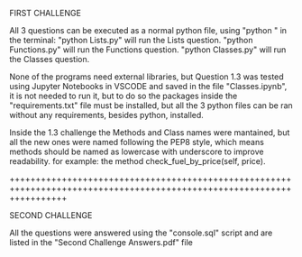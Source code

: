 FIRST CHALLENGE

All 3 questions can be executed as a normal python file, using "python <file>" in the terminal:
"python Lists.py" will run the Lists question.
"python Functions.py" will run the Functions question.
"python Classes.py" will run the Classes question.

None of the programs need external libraries, but Question 1.3 was tested using Jupyter Notebooks in VSCODE and saved in the file "Classes.ipynb", it is not needed to run it, but to do so the packages inside the "requirements.txt" file must be installed, but all the 3 python files can be ran without any requirements, besides python, installed.

Inside the 1.3 challenge the Methods and Class names were mantained, but all the new ones were named following the PEP8 style, which means methods should be named as lowercase with underscore to improve readability.
for example: the method check_fuel_by_price(self, price).

+++++++++++++++++++++++++++++++++++++++++++++++++++++++++++++++++++++++++++++++++++++++++++++++++++++++++++++++++++++++

SECOND CHALLENGE

All the questions were answered using the "console.sql" script and are listed in the "Second Challenge Answers.pdf" file

